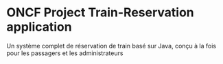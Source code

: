# ONCF Project Train-Reservation application
Un système complet de réservation de train basé sur Java, conçu à la fois pour les passagers et les administrateurs
